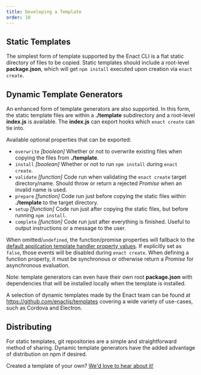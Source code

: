 ```yaml
---
title: Developing a Template
order: 10
---
```

## Static Templates

The simplest form of template supported by the Enact CLI is a flat static directory of files to be copied. Static templates should include a root-level **package.json**, which will get `npm install` executed upon creation via `enact create`.

## Dynamic Template Generators

An enhanced form of template generators are also supported. In this form, the static template files are within a **./template** subdirectory and a root-level **index.js** is available. The **index.js** can export hooks which `enact create` can tie into.

Available optional properties that can be exported:

* `overwrite` _[boolean]_ Whether or not to overwrite existing files when copying the files from **./template**.
* `install` _[boolean]_ Whether or not to run `npm install` during `enact create`.
* `validate` _[function]_ Code run when validating the `enact create` target directory/name. Should throw or return a rejected _Promise_ when an invalid name is used.
* `prepare` _[function]_ Code run just before copying the static files within **./template** to the target directory.
* `setup` _[function]_ Code run just after copying the static files, but before running `npm install`. 
* `complete` _[function]_ Code run just after everything is finished. Useful to output instructions or a message to the user.

When omitted/`undefined`, the function/promise properties will fallback to the [default application template handler property values](https://github.com/enactjs/cli/blob/master/commands/create.js#L24). If explicitly set as `false`, those events will be disabled during `enact create`.  When defining a function property, it must be synchronous or otherwise return a _Promise_ for asynchronous evaluation.

Note: template generators can even have their own root **package.json** with dependencies that will be installed locally when the template is installed.

A selection of dynamic templates made by the Enact team can be found at https://github.com/enactjs/templates covering a wide variety of use-cases, such as Cordova and Electron.

## Distributing
For static templates, git repositories are a simple and straightforward method of sharing. Dynamic template generators have the added advantage of distribution on npm if desired.

Created a template of your own? [We'd love to hear about it!](https://gitter.im/EnactJS/Lobby)
